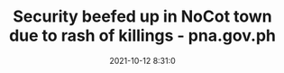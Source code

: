 ---
"title": "Security beefed up in NoCot town due to rash of killings - pna.gov.ph"
"date": "2021-10-12 8:31:0"
"feed_name": "GOOGLENEWSCONSTRUCTION"
"feed_website": "https://news.google.com/search?q=construction%2Bincident&hl=en-US&gl=US&ceid=US:en"
"feed_rss": "https://news.google.com/rss/search?q=construction%2Bincident&hl=en-US&gl=US&ceid=US:en"
"link": "https://www.pna.gov.ph/articles/1156349"
"source": "{'href': 'https://www.pna.gov.ph', 'title': 'pna.gov.ph'}"
"file": "_posts/2021-1-1-6c25334abc8b829b23e9ab949c64e022391d9aca.md"
"accident": "1"
"drilling": "0"
"dead": "0"
"injured": "0"
"arrested": "0"
"place": "unknown place"
"where": "unknown site"
"causes": "unknown"
"place_uri": "unknown place"
---
